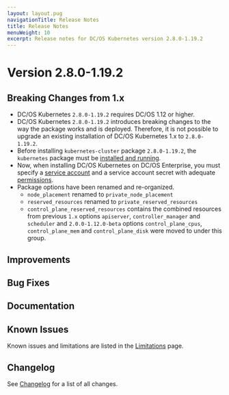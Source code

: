 ```yaml
---
layout: layout.pug
navigationTitle: Release Notes
title: Release Notes
menuWeight: 10
excerpt: Release notes for DC/OS Kubernetes version 2.8.0-1.19.2
---
```


<!-- This source repo for this topic is https://github.com/mesosphere/dcos-kubernetes-cluster -->

# Version 2.8.0-1.19.2

## Breaking Changes from 1.x

* DC/OS Kubernetes `2.8.0-1.19.2` requires DC/OS 1.12 or higher.
* DC/OS Kubernetes `2.8.0-1.19.2` introduces breaking changes to the way the package works and is deployed.
  Therefore, it is not possible to upgrade an existing installation of DC/OS Kubernetes 1.x to `2.8.0-1.19.2`.
* Before installing `kubernetes-cluster` package `2.8.0-1.19.2`, the `kubernetes` package must be [installed and running](/mesosphere/dcos/services/kubernetes/2.8.0-1.19.2/getting-started/installing-mke/).
* Now, when installing DC/OS Kubernetes on DC/OS Enterprise, you must specify a [service account](/mesosphere/dcos/1.12/security/ent/service-auth/) and a service account secret with adequate [permissions](/mesosphere/dcos/1.12/security/ent/perms-reference/).
* Package options have been renamed and re-organized.
  * `node_placement` renamed to `private_node_placement`
  * `reserved_resources` renamed to `private_reserved_resources`
  * `control_plane_reserved_resources` contains the combined resources from previous `1.x` options `apiserver`, `controller_manager` and `scheduler` and `2.0.0-1.12.0-beta` options `control_plane_cpus`, `control_plane_mem` and `control_plane_disk` were moved to under this group.

## Improvements

## Bug Fixes

## Documentation

## Known Issues

Known issues and limitations are listed in the [Limitations](/mesosphere/dcos/services/kubernetes/2.8.0-1.19.2/limitations/) page.

## Changelog

See [Changelog](/mesosphere/dcos/services/kubernetes/2.8.0-1.19.2/changelog) for a list of all changes.
